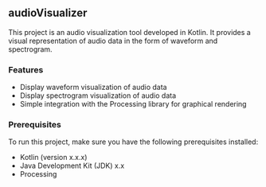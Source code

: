 ## audioVisualizer

This project is an audio visualization tool developed in Kotlin. It provides a visual representation of audio data in the form of waveform and spectrogram.

### Features

- Display waveform visualization of audio data
- Display spectrogram visualization of audio data
- Simple integration with the Processing library for graphical rendering

### Prerequisites

To run this project, make sure you have the following prerequisites installed:

- Kotlin (version x.x.x)
- Java Development Kit (JDK) x.x
- Processing
